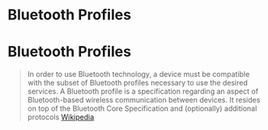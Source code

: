 # Bluetooth Profiles

# Bluetooth Profiles

> In order to use Bluetooth technology, a device must be compatible with the subset of Bluetooth profiles necessary to use the desired services. A Bluetooth profile is a specification regarding an aspect of Bluetooth-based wireless communication between devices. It resides on top of the Bluetooth Core Specification and (optionally) additional protocols [Wikipedia](https://en.wikipedia.org/wiki/List_of_Bluetooth_profiles)